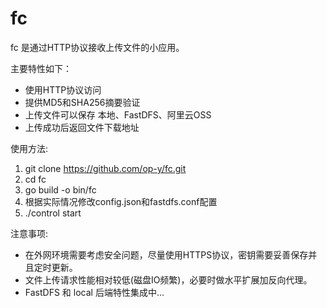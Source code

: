 # fc
fc 是通过HTTP协议接收上传文件的小应用。

主要特性如下：
- 使用HTTP协议访问
- 提供MD5和SHA256摘要验证
- 上传文件可以保存 本地、FastDFS、阿里云OSS
- 上传成功后返回文件下载地址

使用方法:
1. git clone https://github.com/op-y/fc.git
2. cd fc
3. go build -o bin/fc
4. 根据实际情况修改config.json和fastdfs.conf配置
5. ./control start

注意事项:
- 在外网环境需要考虑安全问题，尽量使用HTTPS协议，密钥需要妥善保存并且定时更新。
- 文件上传请求性能相对较低(磁盘IO频繁)，必要时做水平扩展加反向代理。
- FastDFS 和 local 后端特性集成中...
